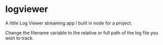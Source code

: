 logviewer
=========

A little Log Viewer streaming app I built in node for a project.

Change the filename variable to the relative or full path of the log file you wish to track.